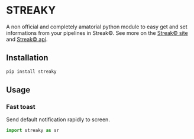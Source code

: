 # STREAKY
A non official and completely amatorial python module to easy get and set informations from your pipelines in Streak©.
See more on the [Streak© site](https://www.streak.com/) and [Streak© api](https://streak.readme.io/docs/overview).


## Installation

```bash
pip install streaky
```

## Usage

### Fast toast
Send default notification rapidly to screen.

```python
import streaky as sr

```
